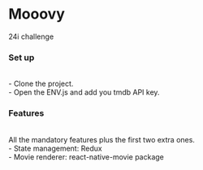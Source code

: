 # Mooovy
24i challenge

<h3>Set up</h3></br>
- Clone the project.</br>
- Open the ENV.js  and add you tmdb API key.</br>

<h3>Features</h3></br>
All the mandatory features plus the first two extra ones.</br>
- State management: Redux</br>
- Movie renderer: react-native-movie package</br>


